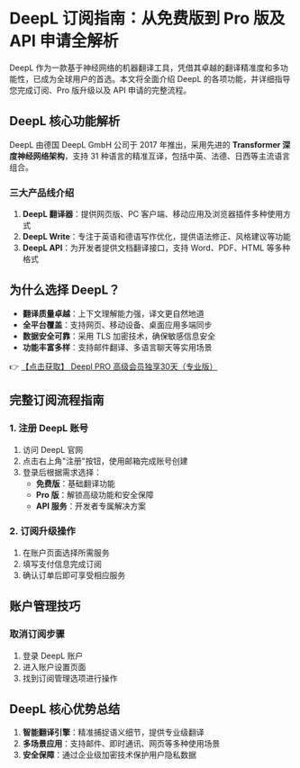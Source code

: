 # DeepL 订阅指南：从免费版到 Pro 版及 API 申请全解析

DeepL 作为一款基于神经网络的机器翻译工具，凭借其卓越的翻译精准度和多功能性，已成为全球用户的首选。本文将全面介绍 DeepL 的各项功能，并详细指导您完成订阅、Pro 版升级以及 API 申请的完整流程。

## DeepL 核心功能解析

DeepL 由德国 DeepL GmbH 公司于 2017 年推出，采用先进的 **Transformer 深度神经网络架构**，支持 31 种语言的精准互译，包括中英、法德、日西等主流语言组合。

### 三大产品线介绍

1. **DeepL 翻译器**：提供网页版、PC 客户端、移动应用及浏览器插件多种使用方式
2. **DeepL Write**：专注于英语和德语写作优化，提供语法修正、风格建议等功能
3. **DeepL API**：为开发者提供文档翻译接口，支持 Word、PDF、HTML 等多种格式

## 为什么选择 DeepL？

- **翻译质量卓越**：上下文理解能力强，译文更自然地道
- **全平台覆盖**：支持网页、移动设备、桌面应用多端同步
- **数据安全可靠**：采用 TLS 加密技术，确保敏感信息安全
- **功能丰富多样**：支持邮件翻译、多语言聊天等实用场景

👉 [【点击获取】 Deepl PRO 高级会员独享30天（专业版） ](https://bit.ly/DEepl)

## 完整订阅流程指南

### 1. 注册 DeepL 账号

1. 访问 DeepL 官网
2. 点击右上角"注册"按钮，使用邮箱完成账号创建
3. 登录后根据需求选择：
   - **免费版**：基础翻译功能
   - **Pro 版**：解锁高级功能和安全保障
   - **API 服务**：开发者专属解决方案

### 2. 订阅升级操作

1. 在账户页面选择所需服务
2. 填写支付信息完成订阅
3. 确认订单后即可享受相应服务

## 账户管理技巧

### 取消订阅步骤

1. 登录 DeepL 账户
2. 进入账户设置页面
3. 找到订阅管理选项进行操作

## DeepL 核心优势总结

1. **智能翻译引擎**：精准捕捉语义细节，提供专业级翻译
2. **多场景应用**：支持邮件、即时通讯、网页等多种使用场景
3. **安全保障**：通过企业级加密技术保护用户隐私数据